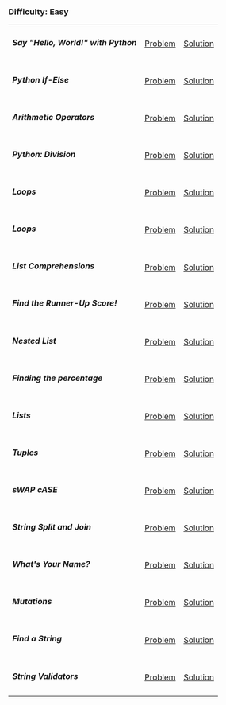 <h3>Difficulty: Easy</h3>

<table>
	<tr>
		<td>
			<h5>Say "Hello, World!" with Python</h5>
		</td>
		<td>
			<a href="https://www.hackerrank.com/challenges/py-hello-world/problem">Problem</a>
		</td>
		<td>
			<a href="https://github.com/recep-yildirim/HackerRank/blob/master/Python/Easy/hello_world.py">Solution</a>
		</td>
	</tr>
	<tr>
		<td>
			<h5>Python If-Else</h5>
		</td>
		<td>
			<a href="https://www.hackerrank.com/challenges/py-if-else/problem">Problem</a>
		</td>
		<td>
			<a href="https://github.com/recep-yildirim/HackerRank/blob/master/Python/Easy/if_else.py">Solution</a>
		</td>
	</tr>
	<tr>
		<td>
			<h5>Arithmetic Operators</h5>
		</td>
		<td>
			<a href="https://www.hackerrank.com/challenges/python-arithmetic-operators/problem">Problem</a>
		</td>
		<td>
			<a href="https://github.com/recep-yildirim/HackerRank/blob/master/Python/Easy/arithmetic_operators.py">Solution</a>
		</td>
	</tr>
	<tr>
		<td>
			<h5>Python: Division</h5>
		</td>
		<td>
			<a href="https://www.hackerrank.com/challenges/python-division/problem">Problem</a>
		</td>
		<td>
			<a href="https://github.com/recep-yildirim/HackerRank/blob/master/Python/Easy/division.py">Solution</a>
		</td>
	</tr>
	<tr>
		<td>
			<h5>Loops</h5>
		</td>
		<td>
			<a href="https://www.hackerrank.com/challenges/python-loops/problem">Problem</a>
		</td>
		<td>
			<a href="https://github.com/recep-yildirim/HackerRank/blob/master/Python/Easy/loops.py">Solution</a>
		</td>
	</tr>
	<tr>
		<td>
			<h5>Loops</h5>
		</td>
		<td>
			<a href="https://www.hackerrank.com/challenges/python-print/problem">Problem</a>
		</td>
		<td>
			<a href="https://github.com/recep-yildirim/HackerRank/blob/master/Python/Easy/print_function.py">Solution</a>
		</td>
	</tr>
	<tr>
		<td>
			<h5>List Comprehensions</h5>
		</td>
		<td>
			<a href="https://www.hackerrank.com/challenges/list-comprehensions/problem">Problem</a>
		</td>
		<td>
			<a href="https://github.com/recep-yildirim/HackerRank/blob/master/Python/Easy/list_comprehensions.py">Solution</a>
		</td>
	</tr>
	<tr>
		<td>
			<h5>Find the Runner-Up Score!</h5>
		</td>
		<td>
			<a href="https://www.hackerrank.com/challenges/find-second-maximum-number-in-a-list/problem">Problem</a>
		</td>
		<td>
			<a href="https://github.com/recep-yildirim/HackerRank/blob/master/Python/Easy/runner_up.py">Solution</a>
		</td>
	</tr>
	<tr>
		<td>
			<h5>Nested List</h5>
		</td>
		<td>
			<a href="https://www.hackerrank.com/challenges/nested-list/problem">Problem</a>
		</td>
		<td>
			<a href="https://github.com/recep-yildirim/HackerRank/blob/master/Python/Easy/nested_list.py">Solution</a>
		</td>
	</tr>
	<tr>
		<td>
			<h5>Finding the percentage</h5>
		</td>
		<td>
			<a href="https://www.hackerrank.com/challenges/finding-the-percentage/problem">Problem</a>
		</td>
		<td>
			<a href="https://github.com/recep-yildirim/HackerRank/blob/master/Python/Easy/percentage.py">Solution</a>
		</td>
	</tr>
	<tr>
		<td>
			<h5>Lists</h5>
		</td>
		<td>
			<a href="https://www.hackerrank.com/challenges/python-lists/problem">Problem</a>
		</td>
		<td>
			<a href="https://github.com/recep-yildirim/HackerRank/blob/master/Python/Easy/lists.py">Solution</a>
		</td>
	</tr>
	<tr>
		<td>
			<h5>Tuples</h5>
		</td>
		<td>
			<a href="https://www.hackerrank.com/challenges/python-tuples/problem">Problem</a>
		</td>
		<td>
			<a href="https://github.com/recep-yildirim/HackerRank/blob/master/Python/Easy/tuples.py">Solution</a>
		</td>
	</tr>
	<tr>
		<td>
			<h5>sWAP cASE</h5>
		</td>
		<td>
			<a href="https://www.hackerrank.com/challenges/swap-case/problem">Problem</a>
		</td>
		<td>
			<a href="https://github.com/recep-yildirim/HackerRank/blob/master/Python/Easy/swap_case.py">Solution</a>
		</td>
	</tr>
	<tr>
		<td>
			<h5>String Split and Join</h5>
		</td>
		<td>
			<a href="https://www.hackerrank.com/challenges/python-string-split-and-join/problem">Problem</a>
		</td>
		<td>
			<a href="https://github.com/recep-yildirim/HackerRank/blob/master/Python/Easy/split_and_join.py">Solution</a>
		</td>
	</tr>
	<tr>
		<td>
			<h5>What's Your Name?</h5>
		</td>
		<td>
			<a href="https://www.hackerrank.com/challenges/whats-your-name/problem">Problem</a>
		</td>
		<td>
			<a href="https://github.com/recep-yildirim/HackerRank/blob/master/Python/Easy/name.py">Solution</a>
		</td>
	</tr>
	<tr>
		<td>
			<h5>Mutations</h5>
		</td>
		<td>
			<a href="https://www.hackerrank.com/challenges/python-mutations/problem">Problem</a>
		</td>
		<td>
			<a href="https://github.com/recep-yildirim/HackerRank/blob/master/Python/Easy/mutations.py">Solution</a>
		</td>
	</tr>
	<tr>
		<td>
			<h5>Find a String</h5>
		</td>
		<td>
			<a href="https://www.hackerrank.com/challenges/find-a-string/problem">Problem</a>
		</td>
		<td>
			<a href="https://github.com/recep-yildirim/HackerRank/blob/master/Python/Easy/find_a_string.py">Solution</a>
		</td>
	</tr>
	<tr>
		<td>
			<h5>String Validators</h5>
		</td>
		<td>
			<a href="https://www.hackerrank.com/challenges/string-validators/problem">Problem</a>
		</td>
		<td>
			<a href="https://github.com/recep-yildirim/HackerRank/blob/master/Python/Easy/string_validators.py">Solution</a>
		</td>
	</tr>
</table>

